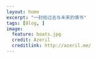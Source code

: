 ```yaml
---
layout: home
excerpt: "一封给过去与未来的情书"
tags: [Blog, ]
image:
  feature: boats.jpg
  credit: Azeril
  creditlink: http://azeril.me/
---
```

